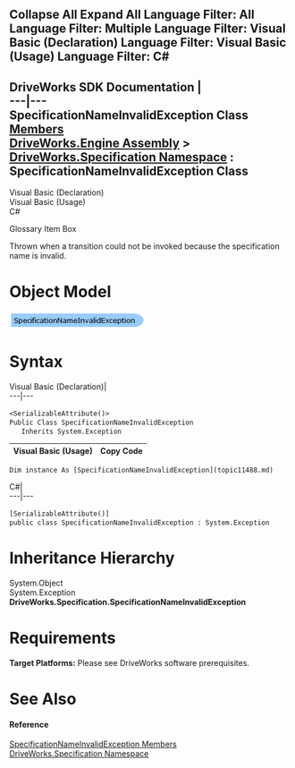        

 Collapse All Expand All  Language Filter: All  Language Filter: Multiple  Language Filter: Visual Basic (Declaration) Language Filter: Visual Basic (Usage) Language Filter: C#  
---  
DriveWorks SDK Documentation  |   
---|---  
SpecificationNameInvalidException Class   
[Members](topic11489.md)   
[DriveWorks.Engine Assembly](topic2156.md) > [DriveWorks.Specification Namespace](topic10764.md) : SpecificationNameInvalidException Class  
---  
  
Visual Basic (Declaration)    
Visual Basic (Usage)    
C# 

Glossary Item Box

Thrown when a transition could not be invoked because the specification name is invalid. 

# Object Model

![](dotnetdiagramimages/image584.png)

# Syntax

Visual Basic (Declaration)|   
---|---  
      
    
    <SerializableAttribute()>
    Public Class SpecificationNameInvalidException 
       Inherits System.Exception  
  
Visual Basic (Usage)| Copy Code  
---|---  
      
    
    Dim instance As [SpecificationNameInvalidException](topic11488.md)  
  
C#|   
---|---  
      
    
    [SerializableAttribute()]
    public class SpecificationNameInvalidException : System.Exception   
  
# Inheritance Hierarchy

System.Object  
System.Exception  
**DriveWorks.Specification.SpecificationNameInvalidException**  


# Requirements

**Target Platforms:** Please see DriveWorks software prerequisites.

# See Also

#### Reference

[SpecificationNameInvalidException Members](topic11489.md)   
[DriveWorks.Specification Namespace](topic10764.md)


